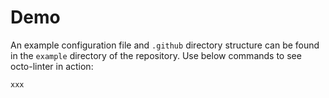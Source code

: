 # Demo

An example configuration file and `.github` directory structure can be found in the `example` directory of the 
repository. Use below commands to see octo-linter in action:

````
xxx
````

